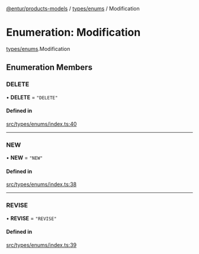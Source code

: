 [@entur/products-models](../README.md) / [types/enums](../modules/types_enums.md) / Modification

# Enumeration: Modification

[types/enums](../modules/types_enums.md).Modification

## Enumeration Members

### DELETE

• **DELETE** = ``"DELETE"``

#### Defined in

[src/types/enums/index.ts:40](https://github.com/entur/products-models/blob/main/src/types/enums/index.ts#L40)

___

### NEW

• **NEW** = ``"NEW"``

#### Defined in

[src/types/enums/index.ts:38](https://github.com/entur/products-models/blob/main/src/types/enums/index.ts#L38)

___

### REVISE

• **REVISE** = ``"REVISE"``

#### Defined in

[src/types/enums/index.ts:39](https://github.com/entur/products-models/blob/main/src/types/enums/index.ts#L39)
